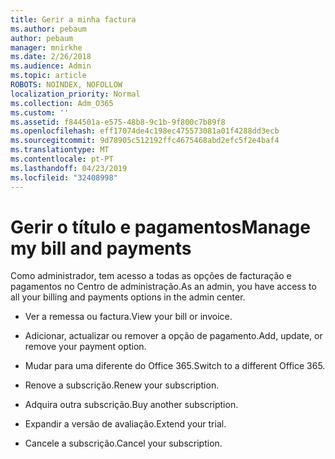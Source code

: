 ```yaml
---
title: Gerir a minha factura
ms.author: pebaum
author: pebaum
manager: mnirkhe
ms.date: 2/26/2018
ms.audience: Admin
ms.topic: article
ROBOTS: NOINDEX, NOFOLLOW
localization_priority: Normal
ms.collection: Adm_O365
ms.custom: ''
ms.assetid: f844501a-e575-48b8-9c1b-9f800c7b89f8
ms.openlocfilehash: eff17074de4c198ec475573081a01f4288dd3ecb
ms.sourcegitcommit: 9d78905c512192ffc4675468abd2efc5f2e4baf4
ms.translationtype: MT
ms.contentlocale: pt-PT
ms.lasthandoff: 04/23/2019
ms.locfileid: "32408998"
---
```

# <a name="manage-my-bill-and-payments"></a><span data-ttu-id="1905f-102">Gerir o título e pagamentos</span><span class="sxs-lookup"><span data-stu-id="1905f-102">Manage my bill and payments</span></span>

<span data-ttu-id="1905f-103">Como administrador, tem acesso a todas as opções de facturação e pagamentos no Centro de administração.</span><span class="sxs-lookup"><span data-stu-id="1905f-103">As an admin, you have access to all your billing and payments options in the admin center.</span></span>
  
- <span data-ttu-id="1905f-104">Ver a remessa ou factura.</span><span class="sxs-lookup"><span data-stu-id="1905f-104">View your bill or invoice.</span></span>
    
- <span data-ttu-id="1905f-105">Adicionar, actualizar ou remover a opção de pagamento.</span><span class="sxs-lookup"><span data-stu-id="1905f-105">Add, update, or remove your payment option.</span></span>
    
- <span data-ttu-id="1905f-106">Mudar para uma diferente do Office 365.</span><span class="sxs-lookup"><span data-stu-id="1905f-106">Switch to a different Office 365.</span></span>
    
- <span data-ttu-id="1905f-107">Renove a subscrição.</span><span class="sxs-lookup"><span data-stu-id="1905f-107">Renew your subscription.</span></span>
    
- <span data-ttu-id="1905f-108">Adquira outra subscrição.</span><span class="sxs-lookup"><span data-stu-id="1905f-108">Buy another subscription.</span></span>
    
- <span data-ttu-id="1905f-109">Expandir a versão de avaliação.</span><span class="sxs-lookup"><span data-stu-id="1905f-109">Extend your trial.</span></span>
    
- <span data-ttu-id="1905f-110">Cancele a subscrição.</span><span class="sxs-lookup"><span data-stu-id="1905f-110">Cancel your subscription.</span></span>
    

